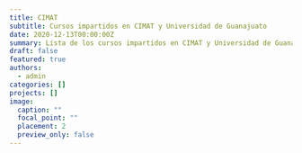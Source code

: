 ```yaml
---
title: CIMAT
subtitle: Cursos impartidos en CIMAT y Universidad de Guanajuato
date: 2020-12-13T00:00:00Z
summary: Lista de los cursos impartidos en CIMAT y Universidad de Guanajuato
draft: false
featured: true
authors:
  - admin
categories: []
projects: []
image:
  caption: ""
  focal_point: ""
  placement: 2
  preview_only: false
---
```

